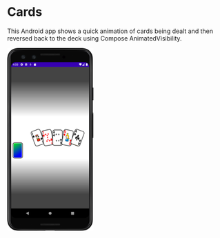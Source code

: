 # Cards

This Android app shows a quick animation of cards being dealt and then reversed back to the deck
using Compose AnimatedVisibility.

<img src="card2.png" width="200"/>

